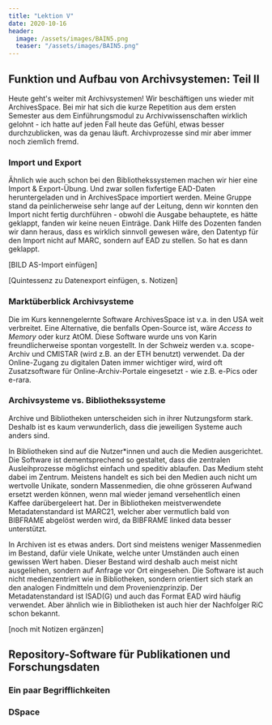 ```yaml
---
title: "Lektion V"
date: 2020-10-16
header:
  image: /assets/images/BAIN5.png
  teaser: "/assets/images/BAIN5.png"
---
```

## Funktion und Aufbau von Archivsystemen: Teil II
Heute geht's weiter mit Archivsystemen! Wir beschäftigen uns wieder mit ArchivesSpace. Bei mir hat sich die kurze Repetition aus dem ersten Semester aus dem Einführungsmodul zu Archivwissenschaften wirklich gelohnt - ich hatte auf jeden Fall heute das Gefühl, etwas besser durchzublicken, was da genau läuft. Archivprozesse sind mir aber immer noch ziemlich fremd. 

### Import und Export
Ähnlich wie auch schon bei den Bibliothekssystemen machen wir hier eine Import & Export-Übung. Und zwar sollen fixfertige EAD-Daten heruntergeladen und in ArchivesSpace importiert werden. Meine Gruppe stand da peinlicherweise sehr lange auf der Leitung, denn wir konnten den Import nicht fertig durchführen - obwohl die Ausgabe behauptete, es hätte geklappt, fanden wir keine neuen Einträge. Dank Hilfe des Dozenten fanden wir dann heraus, dass es wirklich sinnvoll gewesen wäre, den Datentyp für den Import nicht auf MARC, sondern auf EAD zu stellen. So hat es dann geklappt. 

[BILD AS-Import einfügen]

[Quintessenz zu Datenexport einfügen, s. Notizen]

### Marktüberblick Archivsysteme
Die im Kurs kennengelernte Software ArchivesSpace ist v.a. in den USA weit verbreitet. Eine Alternative, die benfalls Open-Source ist, wäre *Access to Memory* oder kurz AtOM. Diese Software wurde uns von Karin freundlicherweise spontan vorgestellt. In der Schweiz werden v.a. scope-Archiv und CMISTAR (wird z.B. an der ETH benutzt) verwendet. Da der Online-Zugang zu digitalen Daten immer wichtiger wird, wird oft Zusatzsoftware für Online-Archiv-Portale eingesetzt - wie z.B. e-Pics oder e-rara. 

### Archivsysteme vs. Bibliothekssysteme
Archive und Bibliotheken unterscheiden sich in ihrer Nutzungsform stark. Deshalb ist es kaum verwunderlich, dass die jeweiligen Systeme auch anders sind. 

In Bibliotheken sind auf die Nutzer*innen und auch die Medien ausgerichtet. Die Software ist dementsprechend so gestaltet, dass die zentralen Ausleihprozesse möglichst einfach und speditiv ablaufen. Das Medium steht dabei im Zentrum. Meistens handelt es sich bei den Medien auch nicht um wertvolle Unikate, sondern Massenmedien, die ohne grösseren Aufwand ersetzt werden können, wenn mal wieder jemand versehentlich einen Kaffee darübergeleert hat. Der in Bibliotheken meistverwendete Metadatenstandard ist MARC21, welcher aber vermutlich bald von BIBFRAME abgelöst werden wird, da BIBFRAME linked data besser unterstützt. 

In Archiven ist es etwas anders. Dort sind meistens weniger Massenmedien im Bestand, dafür viele Unikate, welche unter Umständen auch einen gewissen Wert haben. Dieser Bestand wird deshalb auch meist nicht ausgeliehen, sondern auf Anfrage vor Ort eingesehen. Die Software ist auch nicht medienzentriert wie in Bibliotheken, sondern orientiert sich stark an den analogen Findmitteln und dem Provenienzprinzip. Der Metadatenstandard ist ISAD(G) und auch das Format EAD wird häufig verwendet. Aber ähnlich wie in Bibliotheken ist auch hier der Nachfolger RiC schon bekannt. 

[noch mit Notizen ergänzen]


## Repository-Software für Publikationen und Forschungsdaten

### Ein paar Begrifflichkeiten

### DSpace
